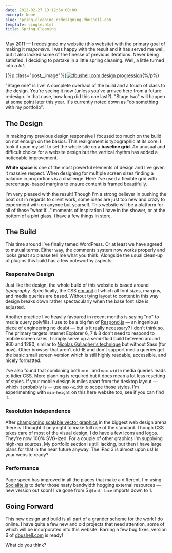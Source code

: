 ```yaml
---
date: 2012-02-27 13:12:54+00:00
excerpt: None
slug: spring-cleaning-redesigning-dbushell-com
template: single.html
title: Spring Cleaning
---
```


May 2011 — I [redesigned](http://dbushell.com/2011/05/25/designing-a-new-me/) my website (this website) with the primary goal of making it _responsive_. I was happy with the result and it has served me well, but it also lacked some of the finesse of previous iterations. Never being satisfied, I deciding to partake in a little spring cleaning. Well, a little turned into _a lot_.

{%p class="post__image"%}[![dbushell.com design progression](/wp-content/uploads/2012/02/website-progression.png)](/wp-content/uploads/2012/02/website-progression.png){%/p%}

"Stage one" is live! A complete overhaul of the build and a touch of class to the design. You're seeing it now (unless you've arrived here from a future redesign. In that case, how long did this one last?). "Stage two" will happen at some point later this year. It's currently noted down as "do something with my portfolio".


## The Design


In making my previous design responsive I focused too much on the build on not enough on the basics. This realignment is typographic at its core. I took it upon myself to set the whole site on a **baseline grid**. An unusual and difficult choice for a website design but the vertical rhythm has added a noticeable improvement.

**White space** is one of the most powerful elements of design and I've given it massive respect. When designing for multiple screen sizes finding a balance in proportions is a challenge. Here I've used a flexible grid with percentage-based margins to ensure content is framed beautifully.

I'm very pleased with the result! Though I'm a strong believer in pushing the boat out in regards to client work, some ideas are just too new and crazy to experiment with on anyone but yourself. This website will be a platform for all of those "what if..." moments of inspiration I have in the shower, or at the bottom of a pint glass. I have a few things in store.


## The Build


This time around I've finally tamed WordPress. Or at least we have agreed to mutual terms. Either way, the comments system now works properly and looks great so please tell me what you think. Alongside the usual clean-up of plugins this build has a few noteworthy aspects:


### Responsive Design


Just like the design, the whole build of this website is based around _typography_. Specifically, the CSS [em unit](http://www.w3.org/TR/css3-values/#font-relative-lengths) of which all font sizes, margins, and media queries are based. Without tying layout to content in this way design breaks down rather spectacularly when the base font size is adjusted.

Another practice I've heavily favoured in recent months is saying "no" to media query polyfills. I use to be a big fan of [Respond.js](https://github.com/scottjehl/Respond) — an ingenious piece of engineering no doubt — but is it really necessary? I don't think so. The primary targets Internet Explorer 6, 7 & 8 don't need to respond to mobile screen sizes. I simply serve up a semi-fluid build between around 960 and 1280, similar to [Nicolas Gallagher's technique](http://nicolasgallagher.com/mobile-first-css-sass-and-ie/) but without Sass (for now). Other browser that aren't old-IE and don't support media queries get the basic small screen version which is still highly readable, accessible, and nicely formatted.

I've also found that combining both `min-` and `max-width` media queries leads to tidier CSS. More planning is required but it does mean a lot less resetting of styles. If your mobile design is miles apart from the desktop layout — which it probably is — use `max-width` to scope those styles. I'm experimenting with `min-height` on this here website too, see if you can find it...


### Resolution Independence


After [championing scalable vector graphics](http://coding.smashingmagazine.com/2012/01/16/resolution-independence-with-svg/) in the biggest web design arena there is I thought it only right to make full use of the standard. Though CSS takes care of most of the visual design, I do have a few icons and logos. They're now 100% SVG-ized. For a couple of other graphics I'm supplying high-res sources. My portfolio section is still lacking, but then I have large plans for that in the near future anyway. The iPad 3 is almost upon us! Is your website ready?


### Performance


Page speed has improved in all the places that make a different. I'm using [Socialite.js](http://socialitejs.com) to defer those nasty bandwidth hogging external resources — new version out soon! I've gone from 5 `@font-face` imports down to 1.


## Going Forward


This new design and build is all part of a grander scheme for the work I do online. I have quite a few new and old projects that need attention, some of which will be incorporated into this website. Barring a few bug fixes, version 6 of [dbushell.com](http://dbushell.com) is ready!

What do you think?
